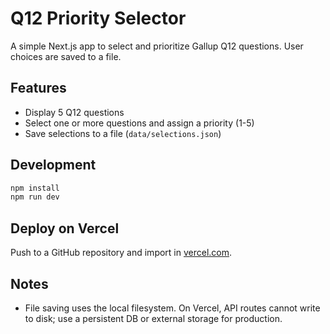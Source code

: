 # Q12 Priority Selector

A simple Next.js app to select and prioritize Gallup Q12 questions. User choices are saved to a file.

## Features

- Display 5 Q12 questions
- Select one or more questions and assign a priority (1-5)
- Save selections to a file (`data/selections.json`)

## Development

```bash
npm install
npm run dev
```

## Deploy on Vercel

Push to a GitHub repository and import in [vercel.com](https://vercel.com/).

## Notes

- File saving uses the local filesystem. On Vercel, API routes cannot write to disk; use a persistent DB or external storage for production.